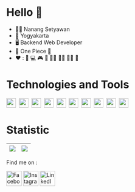 # Hello :wave:

- :raising_hand_man: Nanang Setyawan
- :house_with_garden: Yogyakarta <img src="https://raw.githubusercontent.com/madebybowtie/FlagKit/master/Assets/PNG/ID%402x.png" height="10" />
- :desktop_computer:	Backend Web Developer
- :movie_camera: One Piece :womans_hat:
- :heart: : :movie_camera: :computer: :video_game: :8ball: :swimming_man: 	:running_man: :weight_lifting_man: :muscle:



<!-- ![Snake animation](https://github.com/NangStywn/NangStywn/blob/output/github-user-contribution.svg) 
<a href="#"> <img src="https://github.com/GuillaumeFalourd/GuillaumeFalourd/blob/output/github-contribution-grid-snake.svg"/>-->
   
  # Technologies and Tools


  <img src="https://img.shields.io/badge/HTML5-E34F26?style=for-the-badge&logo=html5&logoColor=white" height="25" />&nbsp;
  <img src="https://img.shields.io/badge/CSS-1572B6?style=for-the-badge&logo=css3&logoColor=ff"  height="25" />&nbsp;
  <img src="https://img.shields.io/badge/Bootstrap-7952B3?style=for-the-badge&logo=bootstrap&logoColor=white"  height="25" />&nbsp;
  <img src="https://img.shields.io/badge/JavaScript-F7DF1E?style=for-the-badge&logo=JavaScript&logoColor=black"  height="25" />&nbsp;
  <img src="https://img.shields.io/badge/PHP-777BB4?style=for-the-badge&logo=php&logoColor=white"  height="25" />&nbsp;
  <img src="https://img.shields.io/badge/Laravel-FF2D20?style=for-the-badge&logo=laravel&logoColor=white"  height="25" />&nbsp;
  <img src="https://img.shields.io/badge/Python-14354C?style=for-the-badge&logo=python&logoColor=white"  height="25" />&nbsp;
  <img src="https://img.shields.io/badge/GitHub-181717?style=for-the-badge&logo=github&logoColor=white"  height="25" />&nbsp;
  <img src="https://img.shields.io/badge/VScode-007ACC?style=for-the-badge&logo=visual-studio-code&logoColor=white" height="25" />&nbsp;
  <img src="https://img.shields.io/badge/MySQL-4479A1?style=for-the-badge&logo=mysql&logoColor=white" height="25" />&nbsp;
  <!--img src="https://img.shields.io/badge/MongoDB-47A248?style=for-the-badge&logo=mongodb&logoColor=white" height="25" />&nbsp;
  <img src="https://img.shields.io/badge/PostgreSQL-4479A1?style=for-the-badge&logo=postgresql&logoColor=white" height="25" />&nbsp;-->
  <!--img src="https://img.shields.io/badge/jQuery-0769AD?style=for-the-badge&logo=jquery&logoColor=white"  height="25" />&nbsp;>
  <img src="https://img.shields.io/badge/Node.js-339933?style=for-the-badge&logo=node.js&logoColor=white" height="25" />&nbsp;
  <img src="https://img.shields.io/badge/NPM-CB3837?style=for-the-badge&logo=npm&logoColor=white"  height="25" />&nbsp;
  <img src="https://img.shields.io/badge/Express-000000?style=for-the-badge&logo=express&logoColor=white" height="25" />&nbsp;
  <img src="https://img.shields.io/badge/Docker-2496ED?style=for-the-badge&logo=docker&logoColor=white" height="25" />&nbsp;
  <img src="https://img.shields.io/badge/Heroku-430098?style=for-the-badge&logo=heroku&logoColor=white"  height="25" />-->

# Statistic
| <a href="#"><img align="center" src="https://github-readme-stats.vercel.app/api?username=NangStywn&show_icons=true&include_all_commits=true&theme=radical&hide_border=true"/></a> | <a href="#"><img align="center" src="https://github-readme-stats.vercel.app/api/top-langs/?username=NangStywn&layout=compact&theme=radical&hide_border=true" /></a> |
| ------------- | ------------- |

 Find me on : <br>
  

<a href="https://facebook.com/nng96"><img src="https://img.icons8.com/color/96/000000/facebook.png" alt="Facebook logo" title="Facebook" height="40" /></a>
<a href="https://instagram.com/nanang_stywn"><img src="https://img.icons8.com/color/96/000000/instagram-new.png" alt="Instagram logo" title="Instagram" height="40" /></a>
  <a href="https://www.linkedin.com/in/nanang-setyawan-bbb32b1ba"><img src="https://img.icons8.com/color/96/000000/linkedin.png" alt="LinkedIn logo" title="LinkedIn" height="40" /></a>


